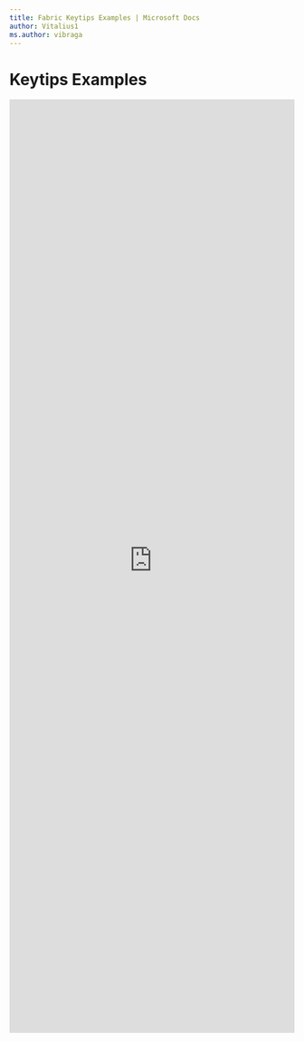 ```yaml
---
title: Fabric Keytips Examples | Microsoft Docs
author: Vitalius1
ms.author: vibraga
---
```


# Keytips Examples

<iframe 
    title='Keytips Examples'
    src='https://fabricweb.z5.web.core.windows.net/pr-deploy-site/refs/heads/master/fabric-website-resources/dist/index.html#/examples/keytips?docsExample=true'
    frameborder='no'
    height='1650'
    style='width: 100%;'
>